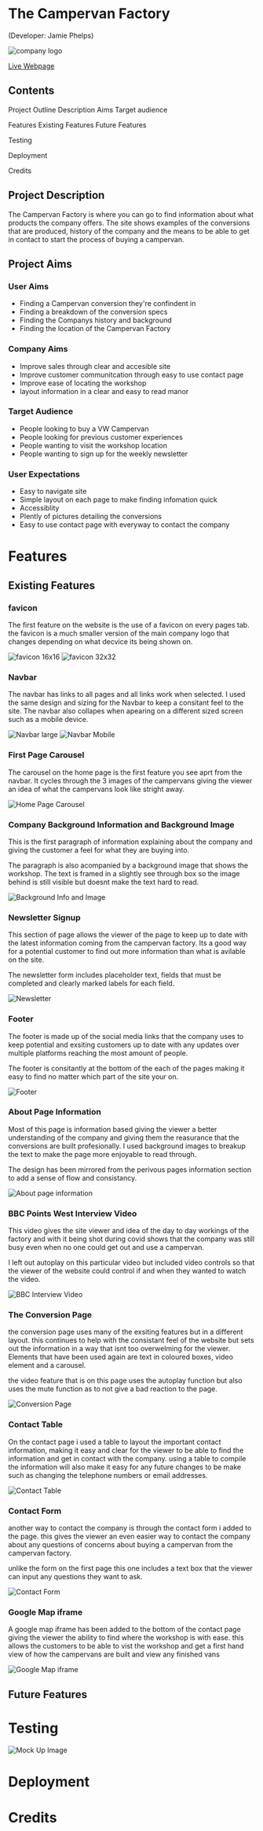 # The Campervan Factory
(Developer: Jamie Phelps)

![company logo](./assets/icon/android-chrome-192x192.png)



[Live Webpage](https://thephelpster.github.io/CI_PP1_CF/)

## Contents
Project Outline
Description
Aims
Target audience

Features
Existing Features
Future Features

Testing

Deployment

Credits

## Project Description

The Campervan Factory is where you can go to find information about what products the company offers. The site shows examples of the conversions that are produced, history of the company and the means to be able to get in contact to start the process of buying a campervan.

## Project Aims

### User Aims
* Finding a Campervan conversion they're confindent in
* Finding a breakdown of the conversion specs
* Finding the Companys history and background
* Finding the location of the Campervan Factory

### Company Aims
* Improve sales through clear and accesible site
* Improve customer communitcation through easy to use contact page
* Improve ease of locating the workshop
* layout information in a clear and easy to read manor

### Target Audience
* People looking to buy a VW Campervan
* People looking for previous customer experiences
* People wanting to visit the workshop location
* People wanting to sign up for the weekly newsletter

### User Expectations
* Easy to navigate site
* Simple layout on each page to make finding infomation quick
* Accessiblity
* Plently of pictures detailing the conversions
* Easy to use contact page with everyway to contact the company

# Features
## Existing Features
### favicon
The first feature on the website is the use of a favicon on every pages tab. the favicon is a much smaller version of the main company logo that changes depending on what decvice its being shown on.

![favicon 16x16](./assets/icon/favicon-16x16.png) ![favicon 32x32](./assets/icon/favicon-32x32.png)

### Navbar
The navbar has links to all pages and all links work when selected. I used the same design and sizing for the Navbar to keep a consitant feel to the site. The navbar also collapes when apearing on a different sized screen such as a mobile device.

![Navbar large](./assets/readme-images/navbar-large.png)
![Navbar Mobile](./assets/readme-images/navbar-mobile.png)

### First Page Carousel
The carousel on the home page is the first feature you see aprt from the navbar. It cycles through the 3 images of the campervans giving the viewer an idea of what the campervans look like stright away. 

![Home Page Carousel](./assets/readme-images/carousel-home-page.png)

### Company Background Information and Background Image
This is the first paragraph of information explaining about the company and giving the customer a feel for what they are buying into. 

The paragraph is also acompanied by a background image that shows the workshop. The text is framed in a slightly see through box so the image behind is still visible but doesnt make the text hard to read.

![Background Info and Image](./assets/readme-images/general-company-information.png)

### Newsletter Signup
This section of page allows the viewer of the page to keep up to date with the latest information coming from the campervan factory. Its a good way for a potential customer to find out more information than what is avilable on the site. 

The newsletter form includes placeholder text, fields that must be completed and clearly marked labels for each field.

![Newsletter](./assets/readme-images/newsletter-signup.png)

### Footer
The footer is made up of the social media links that the company uses to keep potential and exsiting customers up to date with any updates over multiple platforms reaching the most amount of people.

The footer is consitantly at the bottom of the each of the pages making it easy to find no matter which part of the site your on. 

![Footer](./assets/readme-images/footer.png)

### About Page Information
Most of this page is information based giving the viewer a better understanding of the company and giving them the reasurance that the conversions are built profesionally. I used background images to breakup the text to make the page more enjoyable to read through. 

The design has been mirrored from the perivous pages information section to add a sense of flow and consistancy.

![About page information](./assets/readme-images/about-page-information.png)

### BBC Points West Interview Video
This video gives the site viewer and idea of the day to day workings of the factory and with it being shot during covid shows that the company was still busy even when no one could get out and use a campervan.

I left out autoplay on this particular video but included video controls so that the viewer of the website could control if and when they wanted to watch the video.

![BBC Interview Video](./assets/readme-images/interview-video.png)

### The Conversion Page
the conversion page uses many of the exsiting features but in a different layout. this continues to help with the consistant feel of the website but sets out the information in a way that isnt too overwelming for the viewer. Elements that have been used again are text in coloured boxes, video element and a carousel. 

the video feature that is on this page uses the autoplay function but also uses the mute function as to not give a bad reaction to the page.

![Conversion Page](./assets/readme-images/conversion-page.png)

### Contact Table
On the contact page i used a table to layout the important contact information, making it easy and clear for the viewer to be able to find the information and get in contact with the company. using a table to compile the information will also make it easy for any future changes to be make such as changing the telephone numbers or email addresses.

![Contact Table](./assets/readme-images/contact-table.png)

### Contact Form
another way to contact the company is through the contact form i added to the page. this gives the viewer an even easier way to contact the company about any questions of concerns about buying a campervan from the campervan factory.

unlike the form on the first page this one includes a text box that the viewer can input any questions they want to ask.

![Contact Form](./assets/readme-images/contact-form.png)

### Google Map iframe
A google map iframe has been added to the bottom of the contact page giving the viewer the ability to find where the workshop is with ease. this allows the customers to be able to vist the workshop and get a first hand view of how the campervans are built and view any finished vans

![Google Map iframe](./assets/readme-images/google-map-iframe.png)



## Future Features

# Testing

![Mock Up Image](./assets/images/am-i-responsive.png)

# Deployment

# Credits